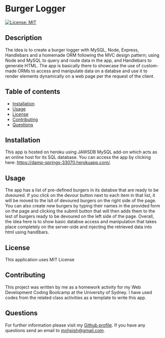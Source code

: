 # Burger Logger

  [![License: MIT](https://img.shields.io/badge/License-MIT-yellow.svg)](https://github.com/Mohammad-Pishdar/employee_summary_template_engine/blob/master/LICENSE)

  ## Description
  The idea is to create a burger logger with MySQL, Node, Express, Handlebars and a homemade ORM following the MVC design pattern; using Node and MySQL to query and route data in the app, and Handlebars to generate HTML. The app is basically there to showcase the use of custom-made ORMs to access and manipulate data on a databse and use it to render elements dynamically on a web page per the request of the client. 

  ## Table of contents
  
  * [Installation](#installation)
  * [Usage](#usage)
  * [License](#license)
  * [Contributing](#contributing)
  * [Questions](#questions)
  

  ## Installation

  This app is hosted on heroku using JAWSDB MySQL add-on which acts as an online host for its SQL database. You can access the app by clicking here: https://damp-springs-33070.herokuapp.com/.

  ## Usage

  The app has a list of pre-defined burgers in its databse that are ready to be dveoured. If you click on the devour button next to each item in that list, it will be moved to the lsit of devoured burgers on the right side of the page. You can also create new burgers by typing their names in the provided form on the page and clicking the submit button that will then adds them to the lest of burgers ready to be devoured on the left side of the page. Overall, the idea here is to show basic databse access and manipulation that takes place completely on the server-side and injecting the retrieved data into html using handlbars.  

  ## License

  This application uses MIT License

  ## Contributing

  This project was written by me as a homework activity for my Web Development Coding Bootcamp at the University of Sydney. I have used codes from the related class activities as a template to write this app.

  ## Questions

  For further information please visit my [Github profile](https://github.com/Mohammad-Pishdar). If you have any questions send an email to mohpish@gmail.com.


